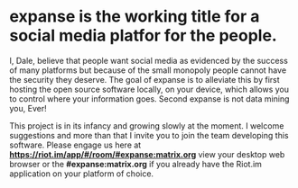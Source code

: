 # expanse is the working title for a social media platfor for the people.

I, Dale, believe that people want social media as evidenced by the success of many platforms but because of the small monopoly <Facebook>
people cannot have the security they deserve. The goal of expanse is to alleviate this by first hosting the open source software locally, on your device, which allows you to control where your information goes. Second expanse is not data mining you, Ever!

This project is in its infancy and growing slowly at the moment. I welcome suggestions and more than that I invite you to join the team developing this software. Please engage us here at
<b>https://riot.im/app/#/room/#expanse:matrix.org</b> view your desktop web browser or the <b>#expanse:matrix.org</b> if you already have the Riot.im application on your platform of choice.
